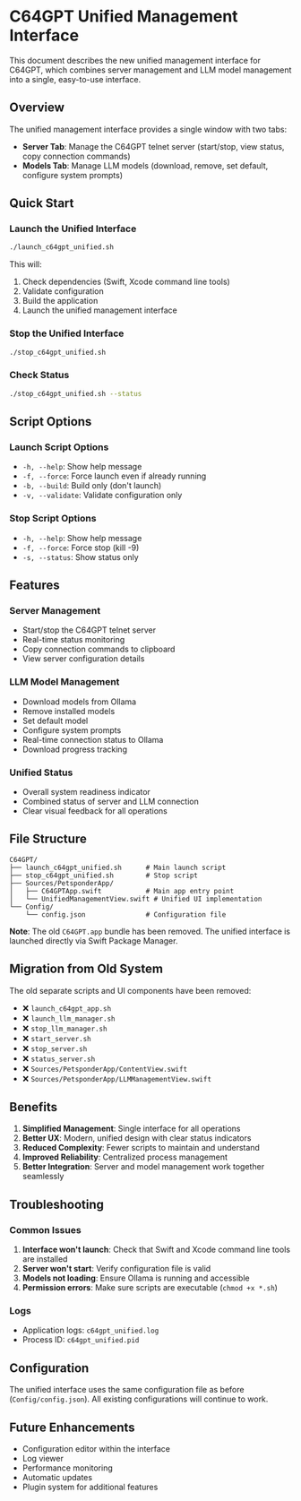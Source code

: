 # C64GPT Unified Management Interface

This document describes the new unified management interface for C64GPT, which combines server management and LLM model management into a single, easy-to-use interface.

## Overview

The unified management interface provides a single window with two tabs:
- **Server Tab**: Manage the C64GPT telnet server (start/stop, view status, copy connection commands)
- **Models Tab**: Manage LLM models (download, remove, set default, configure system prompts)

## Quick Start

### Launch the Unified Interface

```bash
./launch_c64gpt_unified.sh
```

This will:
1. Check dependencies (Swift, Xcode command line tools)
2. Validate configuration
3. Build the application
4. Launch the unified management interface

### Stop the Unified Interface

```bash
./stop_c64gpt_unified.sh
```

### Check Status

```bash
./stop_c64gpt_unified.sh --status
```

## Script Options

### Launch Script Options

- `-h, --help`: Show help message
- `-f, --force`: Force launch even if already running
- `-b, --build`: Build only (don't launch)
- `-v, --validate`: Validate configuration only

### Stop Script Options

- `-h, --help`: Show help message
- `-f, --force`: Force stop (kill -9)
- `-s, --status`: Show status only

## Features

### Server Management
- Start/stop the C64GPT telnet server
- Real-time status monitoring
- Copy connection commands to clipboard
- View server configuration details

### LLM Model Management
- Download models from Ollama
- Remove installed models
- Set default model
- Configure system prompts
- Real-time connection status to Ollama
- Download progress tracking

### Unified Status
- Overall system readiness indicator
- Combined status of server and LLM connection
- Clear visual feedback for all operations

## File Structure

```
C64GPT/
├── launch_c64gpt_unified.sh      # Main launch script
├── stop_c64gpt_unified.sh        # Stop script
├── Sources/PetsponderApp/
│   ├── C64GPTApp.swift           # Main app entry point
│   └── UnifiedManagementView.swift # Unified UI implementation
└── Config/
    └── config.json               # Configuration file
```

**Note**: The old `C64GPT.app` bundle has been removed. The unified interface is launched directly via Swift Package Manager.

## Migration from Old System

The old separate scripts and UI components have been removed:
- ❌ `launch_c64gpt_app.sh`
- ❌ `launch_llm_manager.sh`
- ❌ `stop_llm_manager.sh`
- ❌ `start_server.sh`
- ❌ `stop_server.sh`
- ❌ `status_server.sh`
- ❌ `Sources/PetsponderApp/ContentView.swift`
- ❌ `Sources/PetsponderApp/LLMManagementView.swift`

## Benefits

1. **Simplified Management**: Single interface for all operations
2. **Better UX**: Modern, unified design with clear status indicators
3. **Reduced Complexity**: Fewer scripts to maintain and understand
4. **Improved Reliability**: Centralized process management
5. **Better Integration**: Server and model management work together seamlessly

## Troubleshooting

### Common Issues

1. **Interface won't launch**: Check that Swift and Xcode command line tools are installed
2. **Server won't start**: Verify configuration file is valid
3. **Models not loading**: Ensure Ollama is running and accessible
4. **Permission errors**: Make sure scripts are executable (`chmod +x *.sh`)

### Logs

- Application logs: `c64gpt_unified.log`
- Process ID: `c64gpt_unified.pid`

## Configuration

The unified interface uses the same configuration file as before (`Config/config.json`). All existing configurations will continue to work.

## Future Enhancements

- Configuration editor within the interface
- Log viewer
- Performance monitoring
- Automatic updates
- Plugin system for additional features
